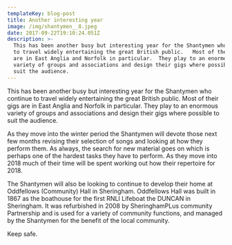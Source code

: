 ```yaml
---
templateKey: blog-post
title: Another interesting year
image: /img/shantymen__8.jpeg
date: 2017-09-22T19:10:24.051Z
description: >-
  This has been another busy but interesting year for the Shantymen who continue
  to travel widely entertaining the great British public.   Most of their gigs
  are in East Anglia and Norfolk in particular.  They play to an enormous
  variety of groups and associations and design their gigs where possible to
  suit the audience.
---
```

This has been another busy but interesting year for the Shantymen who continue to travel widely entertaining the great British public.   Most of their gigs are in East Anglia and Norfolk in particular.  They play to an enormous variety of groups and associations and design their gigs where possible to suit the audience.

As they move into the winter period the Shantymen will devote those next few months revising their selection of songs and looking at how they perform them. As always, the search for new material goes on which is perhaps one of the hardest tasks they have to perform. As they move into 2018 much of their time will be spent working out how their repertoire for 2018.

The Shantymen will also be looking to continue to develop their home at Oddfellows (Community) Hall in Sheringham.  Oddfellows Hall was built in 1867 as the boathouse for the first RNLI Lifeboat the DUNCAN in Sheringham. It was refurbished in 2008 by SheringhamPLus community Partnership and is used for a variety of community functions, and managed by the Shantymen for the benefit of the local community.

Keep safe.
